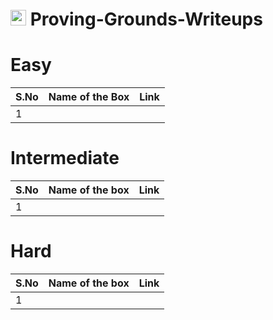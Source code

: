 # <img src="https://www.offsec.com/wp-content/themes/OffSec/assets/images/offsec-header-logo.svg" width="25">  Proving-Grounds-Writeups


# Easy
|S.No| Name of the Box    | Link    |
|----|--------------------|---------|
|1   |                    |         |


# Intermediate
|S.No| Name of the box  | Link |
|----|------------------|------|
|1   |                  |      |


# Hard
|S.No| Name of the box  | Link |
|----|------------------|------|
|1   |                  |      |
